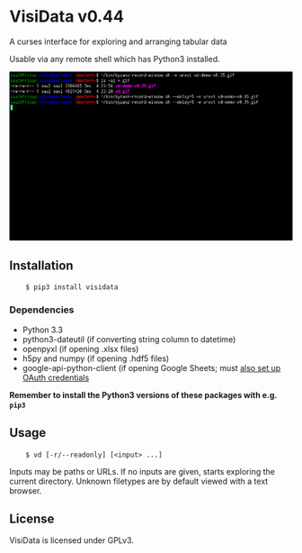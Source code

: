 # VisiData v0.44

A curses interface for exploring and arranging tabular data

Usable via any remote shell which has Python3 installed.

![VisiData silent demo](img/screenshot.gif "VisiData Screenshot")


## Installation

        $ pip3 install visidata

### Dependencies

- Python 3.3
- python3-dateutil (if converting string column to datetime)
- openpyxl (if opening .xlsx files)
- h5py and numpy (if opening .hdf5 files)
- google-api-python-client (if opening Google Sheets; must [also set up OAuth credentials](https://developers.google.com/sheets/quickstart/python )

**Remember to install the Python3 versions of these packages with e.g. `pip3`**

## Usage

        $ vd [-r/--readonly] [<input> ...]

Inputs may be paths or URLs.  If no inputs are given, starts exploring the
current directory.  Unknown filetypes are by default viewed with a text
browser.

## License

VisiData is licensed under GPLv3.
